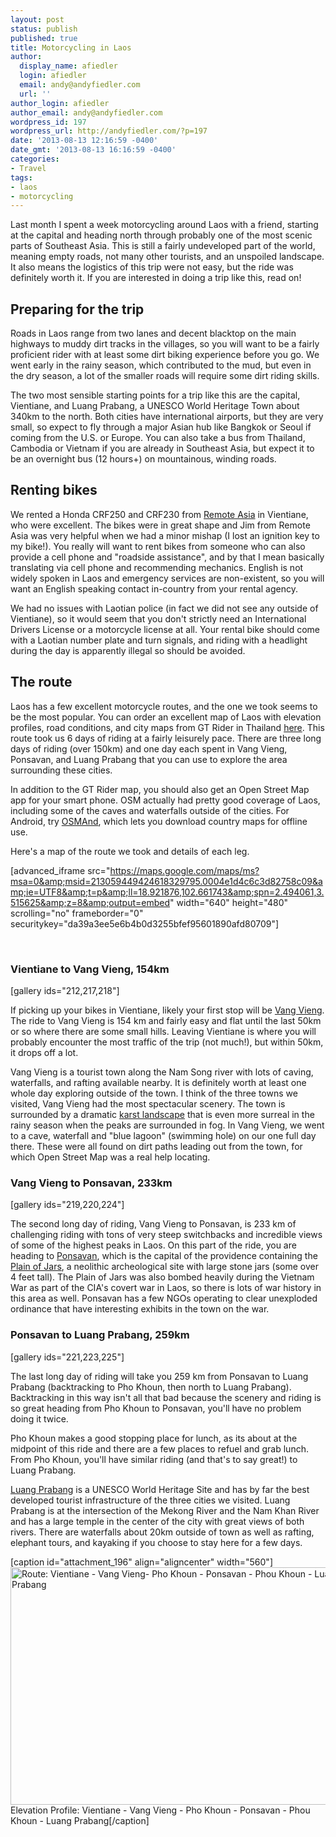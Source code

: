 ```yaml
---
layout: post
status: publish
published: true
title: Motorcycling in Laos
author:
  display_name: afiedler
  login: afiedler
  email: andy@andyfiedler.com
  url: ''
author_login: afiedler
author_email: andy@andyfiedler.com
wordpress_id: 197
wordpress_url: http://andyfiedler.com/?p=197
date: '2013-08-13 12:16:59 -0400'
date_gmt: '2013-08-13 16:16:59 -0400'
categories:
- Travel
tags:
- laos
- motorcycling
---
```

Last month I spent a week motorcycling around Laos with a friend, starting at the capital and heading north through probably one of the most scenic parts of Southeast Asia. This is still a fairly undeveloped part of the world, meaning empty roads, not many other tourists, and an unspoiled landscape. It also means the logistics of this trip were not easy, but the ride was definitely worth it. If you are interested in doing a trip like this, read on!
<h2>Preparing for the trip</h2>
Roads in Laos range from two lanes and decent blacktop on the main highways to muddy dirt tracks in the villages, so you will want to be a fairly proficient rider with at least some dirt biking experience before you go. We went early in the rainy season, which contributed to the mud, but even in the dry season, a lot of the smaller roads will require some dirt riding skills.

The two most sensible starting points for a trip like this are the capital, Vientiane, and Luang Prabang, a UNESCO World Heritage Town about 340km to the north. Both cities have international airports, but they are very small, so expect to fly through a major Asian hub like Bangkok or Seoul if coming from the U.S. or Europe. You can also take a bus from Thailand, Cambodia or Vietnam if you are already in Southeast Asia, but expect it to be an overnight bus (12 hours+) on mountainous, winding roads.
<h2>Renting bikes</h2>
We rented a Honda CRF250 and CRF230 from <a title="Remote Asia Outfitters" href="http://remoteasia.com" target="_blank">Remote Asia</a> in Vientiane, who were excellent. The bikes were in great shape and Jim from Remote Asia was very helpful when we had a minor mishap (I lost an ignition key to my bike!). You really will want to rent bikes from someone who can also provide a cell phone and "roadside assistance", and by that I mean basically translating via cell phone and recommending mechanics. English is not widely spoken in Laos and emergency services are non-existent, so you will want an English speaking contact in-country from your rental agency.

We had no issues with Laotian police (in fact we did not see any outside of Vientiane), so it would seem that you don't strictly need an International Drivers License or a motorcycle license at all. Your rental bike should come with a Laotian number plate and turn signals, and riding with a headlight during the day is apparently illegal so should be avoided.
<h2>The route</h2>
Laos has a few excellent motorcycle routes, and the one we took seems to be the most popular. You can order an excellent map of Laos with elevation profiles, road conditions, and city maps from GT Rider in Thailand <a href="http://www.gt-rider.com/maps-of-thailand-laos-maps/laos-guide-map" target="_blank">here</a>. This route took us 6 days of riding at a fairly leisurely pace. There are three long days of riding (over 150km) and one day each spent in Vang Vieng, Ponsavan, and Luang Prabang that you can use to explore the area surrounding these cities.

In addition to the GT Rider map, you should also get an Open Street Map app for your smart phone. OSM actually had pretty good coverage of Laos, including some of the caves and waterfalls outside of the cities. For Android, try <a href="https://play.google.com/store/apps/details?id=net.osmand">OSMAnd</a>, which lets you download country maps for offline use.

Here's a map of the route we took and details of each leg.

[advanced_iframe src="https://maps.google.com/maps/ms?msa=0&amp;msid=213059449424618329795.0004e1d4c6c3d82758c09&amp;ie=UTF8&amp;t=p&amp;ll=18.921876,102.661743&amp;spn=2.494061,3.515625&amp;z=8&amp;output=embed" width="640" height="480" scrolling="no" frameborder="0" securitykey="da39a3ee5e6b4b0d3255bfef95601890afd80709"]

&nbsp;
<h3>Vientiane to Vang Vieng, 154km</h3>
[gallery ids="212,217,218"]

If picking up your bikes in Vientiane, likely your first stop will be <a href="http://en.wikipedia.org/wiki/Vang_Vieng" target="_blank">Vang Vieng</a>. The ride to Vang Vieng is 154 km and fairly easy and flat until the last 50km or so where there are some small hills. Leaving Vientiane is where you will probably encounter the most traffic of the trip (not much!), but within 50km, it drops off a lot.

Vang Vieng is a tourist town along the Nam Song river with lots of caving, waterfalls, and rafting available nearby. It is definitely worth at least one whole day exploring outside of the town. I think of the three towns we visited, Vang Vieng had the most spectacular scenery. The town is surrounded by a dramatic <a href="http://en.wikipedia.org/wiki/Karst_topography">karst landscape</a> that is even more surreal in the rainy season when the peaks are surrounded in fog. In Vang Vieng, we went to a cave, waterfall and "blue lagoon" (swimming hole) on our one full day there. These were all found on dirt paths leading out from the town, for which Open Street Map was a real help locating.
<h3>Vang Vieng to Ponsavan, 233km</h3>
[gallery ids="219,220,224"]

The second long day of riding, Vang Vieng to Ponsavan, is 233 km of challenging riding with tons of very steep switchbacks and incredible views of some of the highest peaks in Laos. On this part of the ride, you are heading to <a href="http://wikitravel.org/en/Phonsavan">Ponsavan</a>, which is the capital of the providence containing the <a href="http://wikitravel.org/en/Plain_of_Jars">Plain of Jars</a>, a neolithic archeological site with large stone jars (some over 4 feet tall). The Plain of Jars was also bombed heavily during the Vietnam War as part of the CIA's covert war in Laos, so there is lots of war history in this area as well. Ponsavan has a few NGOs operating to clear unexploded ordinance that have interesting exhibits in the town on the war.
<h3>Ponsavan to Luang Prabang, 259km</h3>
[gallery ids="221,223,225"]

The last long day of riding will take you 259 km from Ponsavan to Luang Prabang (backtracking to Pho Khoun, then north to Luang Prabang). Backtracking in this way isn't all that bad because the scenery and riding is so great heading from Pho Khoun to Ponsavan, you'll have no problem doing it twice.

Pho Khoun makes a good stopping place for lunch, as its about at the midpoint of this ride and there are a few places to refuel and grab lunch. From Pho Khoun, you'll have similar riding (and that's to say great!) to Luang Prabang.

<a href="http://wikitravel.org/en/Luang_Prabang">Luang Prabang</a> is a UNESCO World Heritage Site and has by far the best developed tourist infrastructure of the three cities we visited. Luang Prabang is at the intersection of the Mekong River and the Nam Khan River and has a large temple in the center of the city with great views of both rivers. There are waterfalls about 20km outside of town as well as rafting, elephant tours, and kayaking if you choose to stay here for a few days.

[caption id="attachment_196" align="aligncenter" width="560"]<a href="http://andyfiedler.com/wp-content/uploads/2013/08/laos_ride_profile.png"><img class="size-large wp-image-196 " title="Elevation Profile" alt="Route: Vientiane - Vang Vieng- Pho Khoun - Ponsavan - Phou Khoun - Luang Prabang" src="http://andyfiedler.com/wp-content/uploads/2013/08/laos_ride_profile-1024x696.png" width="560" height="380" /></a> Elevation Profile: Vientiane - Vang Vieng - Pho Khoun - Ponsavan - Phou Khoun - Luang Prabang[/caption]
